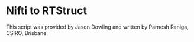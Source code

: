 # Nifti to RTStruct

This script was provided by Jason Dowling and written by Parnesh Raniga, CSIRO, Brisbane.
